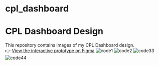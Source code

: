 # cpl_dashboard
# CPL Dashboard Design

This repository contains images of my CPL Dashboard design.  
👉 [View the interactive prototype on Figma](https://www.figma.com/community/file/1432368272010387031/cpl-dashboard)
![code1](https://github.com/user-attachments/assets/4932cd09-20ad-4fde-a679-17821cb8e852)
![code2](https://github.com/user-attachments/assets/fb889adc-7295-43c8-b3ef-9cc2425c9c17)
![code33](https://github.com/user-attachments/assets/f1464501-cfc9-4d79-b76d-b5bd1027b021)
![code44](https://github.com/user-attachments/assets/dcbdc02a-882c-4cf5-92c6-05817d0b88ca)
